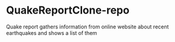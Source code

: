 # QuakeReportClone-repo
Quake report gathers information from online website about recent earthquakes and shows a list of them
